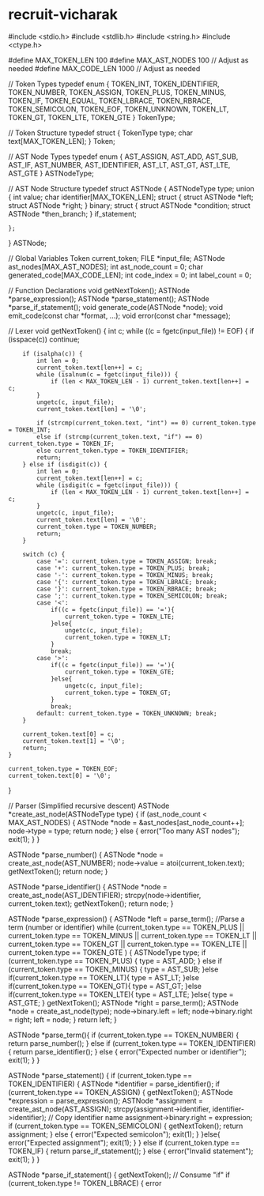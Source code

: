 # recruit-vicharak
#include <stdio.h>
#include <stdlib.h>
#include <string.h>
#include <ctype.h>

#define MAX_TOKEN_LEN 100
#define MAX_AST_NODES 100 // Adjust as needed
#define MAX_CODE_LEN 1000 // Adjust as needed

// Token Types
typedef enum {
    TOKEN_INT, TOKEN_IDENTIFIER, TOKEN_NUMBER, TOKEN_ASSIGN,
    TOKEN_PLUS, TOKEN_MINUS, TOKEN_IF, TOKEN_EQUAL, TOKEN_LBRACE, TOKEN_RBRACE,
    TOKEN_SEMICOLON, TOKEN_EOF, TOKEN_UNKNOWN, TOKEN_LT, TOKEN_GT, TOKEN_LTE, TOKEN_GTE
} TokenType;

// Token Structure
typedef struct {
    TokenType type;
    char text[MAX_TOKEN_LEN];
} Token;

// AST Node Types
typedef enum {
    AST_ASSIGN, AST_ADD, AST_SUB, AST_IF, AST_NUMBER, AST_IDENTIFIER, AST_LT, AST_GT, AST_LTE, AST_GTE
} ASTNodeType;

// AST Node Structure
typedef struct ASTNode {
    ASTNodeType type;
    union {
        int value;
        char identifier[MAX_TOKEN_LEN];
        struct {
            struct ASTNode *left;
            struct ASTNode *right;
        } binary;
        struct {
            struct ASTNode *condition;
            struct ASTNode *then_branch;
        } if_statement;

    };
} ASTNode;

// Global Variables
Token current_token;
FILE *input_file;
ASTNode ast_nodes[MAX_AST_NODES];
int ast_node_count = 0;
char generated_code[MAX_CODE_LEN];
int code_index = 0;
int label_count = 0;

// Function Declarations
void getNextToken();
ASTNode *parse_expression();
ASTNode *parse_statement();
ASTNode *parse_if_statement();
void generate_code(ASTNode *node);
void emit_code(const char *format, ...);
void error(const char *message);

// Lexer
void getNextToken() {
    int c;
    while ((c = fgetc(input_file)) != EOF) {
        if (isspace(c)) continue;

        if (isalpha(c)) {
            int len = 0;
            current_token.text[len++] = c;
            while (isalnum(c = fgetc(input_file))) {
                if (len < MAX_TOKEN_LEN - 1) current_token.text[len++] = c;
            }
            ungetc(c, input_file);
            current_token.text[len] = '\0';

            if (strcmp(current_token.text, "int") == 0) current_token.type = TOKEN_INT;
            else if (strcmp(current_token.text, "if") == 0) current_token.type = TOKEN_IF;
            else current_token.type = TOKEN_IDENTIFIER;
            return;
        } else if (isdigit(c)) {
            int len = 0;
            current_token.text[len++] = c;
            while (isdigit(c = fgetc(input_file))) {
                if (len < MAX_TOKEN_LEN - 1) current_token.text[len++] = c;
            }
            ungetc(c, input_file);
            current_token.text[len] = '\0';
            current_token.type = TOKEN_NUMBER;
            return;
        }

        switch (c) {
            case '=': current_token.type = TOKEN_ASSIGN; break;
            case '+': current_token.type = TOKEN_PLUS; break;
            case '-': current_token.type = TOKEN_MINUS; break;
            case '{': current_token.type = TOKEN_LBRACE; break;
            case '}': current_token.type = TOKEN_RBRACE; break;
            case ';': current_token.type = TOKEN_SEMICOLON; break;
            case '<': 
                if((c = fgetc(input_file)) == '='){
                    current_token.type = TOKEN_LTE;
                }else{
                    ungetc(c, input_file);
                    current_token.type = TOKEN_LT;
                }
                break;
            case '>':
                if((c = fgetc(input_file)) == '='){
                    current_token.type = TOKEN_GTE;
                }else{
                    ungetc(c, input_file);
                    current_token.type = TOKEN_GT;
                }
                break;
            default: current_token.type = TOKEN_UNKNOWN; break;
        }

        current_token.text[0] = c;
        current_token.text[1] = '\0';
        return;
    }

    current_token.type = TOKEN_EOF;
    current_token.text[0] = '\0';
}


// Parser (Simplified recursive descent)
ASTNode *create_ast_node(ASTNodeType type) {
    if (ast_node_count < MAX_AST_NODES) {
        ASTNode *node = &ast_nodes[ast_node_count++];
        node->type = type;
        return node;
    } else {
        error("Too many AST nodes");
        exit(1);
    }
}

ASTNode *parse_number() {
    ASTNode *node = create_ast_node(AST_NUMBER);
    node->value = atoi(current_token.text);
    getNextToken();
    return node;
}

ASTNode *parse_identifier() {
    ASTNode *node = create_ast_node(AST_IDENTIFIER);
    strcpy(node->identifier, current_token.text);
    getNextToken();
    return node;
}

ASTNode *parse_expression() {
    ASTNode *left = parse_term(); //Parse a term (number or identifier)
    while (current_token.type == TOKEN_PLUS || current_token.type == TOKEN_MINUS || current_token.type == TOKEN_LT || current_token.type == TOKEN_GT || current_token.type == TOKEN_LTE || current_token.type == TOKEN_GTE ) {
        ASTNodeType type;
        if (current_token.type == TOKEN_PLUS) {
            type = AST_ADD;
        } else if (current_token.type == TOKEN_MINUS) {
            type = AST_SUB;
        }else if(current_token.type == TOKEN_LT){
            type = AST_LT;
        }else if(current_token.type == TOKEN_GT){
            type = AST_GT;
        }else if(current_token.type == TOKEN_LTE){
            type = AST_LTE;
        }else{
            type = AST_GTE;
        }
        getNextToken();
        ASTNode *right = parse_term();
        ASTNode *node = create_ast_node(type);
        node->binary.left = left;
        node->binary.right = right;
        left = node;
    }
    return left;
}


ASTNode *parse_term(){
    if (current_token.type == TOKEN_NUMBER) {
        return parse_number();
    } else if (current_token.type == TOKEN_IDENTIFIER) {
        return parse_identifier();
    } else {
        error("Expected number or identifier");
        exit(1);
    }
}


ASTNode *parse_statement() {
    if (current_token.type == TOKEN_IDENTIFIER) {
        ASTNode *identifier = parse_identifier();
        if (current_token.type == TOKEN_ASSIGN) {
            getNextToken();
            ASTNode *expression = parse_expression();
            ASTNode *assignment = create_ast_node(AST_ASSIGN);
            strcpy(assignment->identifier, identifier->identifier); // Copy identifier name
            assignment->binary.right = expression;
            if (current_token.type == TOKEN_SEMICOLON) {
                getNextToken();
                return assignment;
            } else {
                error("Expected semicolon");
                exit(1);
            }
        }else{
            error("Expected assignment");
            exit(1);
        }
    } else if (current_token.type == TOKEN_IF) {
        return parse_if_statement();
    } else {
        error("Invalid statement");
        exit(1);
    }
}

ASTNode *parse_if_statement() {
    getNextToken(); // Consume "if"
    if (current_token.type != TOKEN_LBRACE) {
        error
